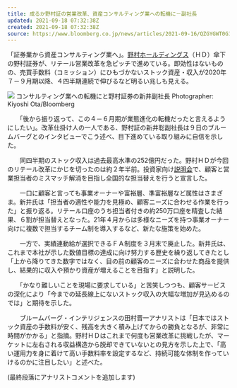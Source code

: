 ```yaml
---
title: 成るか野村証の営業改革、資産コンサルティング業への転機に－副社長
updated: 2021-09-18 07:32:38Z
created: 2021-09-18 07:32:38Z
source: https://www.bloomberg.co.jp/news/articles/2021-09-16/QZGYGWT0G1L001
---
```


「証券業から資産コンサルティング業へ」。[野村ホールディングス](https://www.bloomberg.co.jp/quote/8604:JP)（ＨＤ）傘下の野村証券が、リテール営業改革を急ピッチで進めている。即効性はないものの、売買手数料（コミッション）にひもづかないストック資産・収入が2020年７－９月期以降、４四半期連続で伸びるなど明るい兆しも見える。

![](https://assets.bwbx.io/images/users/iqjWHBFdfxIU/iNNkrILqWseM/v0/60x-1.jpg)
コンサルティング業への転機にと野村証券の新井副社長
Photographer: Kiyoshi Ota/Bloomberg

　　「後から振り返って、この４－６月期が業態進化の転機だったと言えるようにしたい」。改革仕掛け人の一人である、野村証の新井聡副社長は９日のブルームバーグとのインタビューでこう述べ、目下進めている取り組みに自信を示した。

　　同四半期のストック収入は過去最高水準の252億円だった。野村ＨＤが今回のリテール改革にかじを切ったのは約２年半前。投資家向け[説明会](https://www.nomuraholdings.com/jp/investor/presentation/data/2019_0404_02_prem.pdf)で、顧客と営業担当者のミスマッチ解消を目指し全国的な担当替えを行うと宣言した。

　　一口に顧客と言っても事業オーナーや富裕層、準富裕層など属性はさまざま。新井氏は「担当者の適性や能力を見極め、顧客ニーズに合わせる作業を行った」と振り返る。リテール口座のうち担当者付きの約250万口座を精査した結果、６割が担当替えとなった。21年４月からは多様なニーズを持つ事業オーナー向けに複数で担当するチーム制を導入するなど、新たな施策を始めた。

　　一方で、実績連動給が選択できるＦＡ制度を３月末で廃止した。新井氏は、これまで本社が示した数値目標の達成に向け努力する歴史を繰り返してきたとし「上から降りてきた数字ではなく、目の前の顧客のニーズに合わせた商品を提供し、結果的に収入や預かり資産が増えることを目指す」と説明した。

　　「かなり難しいことを現場に要求している」と苦笑しつつも、顧客サービスの深化により「今までの延長線上にないストック収入の大幅な増加が見込めるのでは」と期待を示した。

　　ブルームバーグ・インテリジェンスの田村晋一アナリストは「日本ではストック資産の手数料が安く、残高を大きく積み上げてからの勝負となるが、非常に時間がかかる」と指摘。野村ＨＤはこれまで何度も営業改革に挑戦したが、マーケットに左右される収益構造から脱却できていないとの見方を示した上で、「高い運用力を身に着けて高い手数料率を設定するなど、持続可能な体制を作っていけるのかに注目したい」と述べた。

(最終段落にアナリストコメントを追加します)
